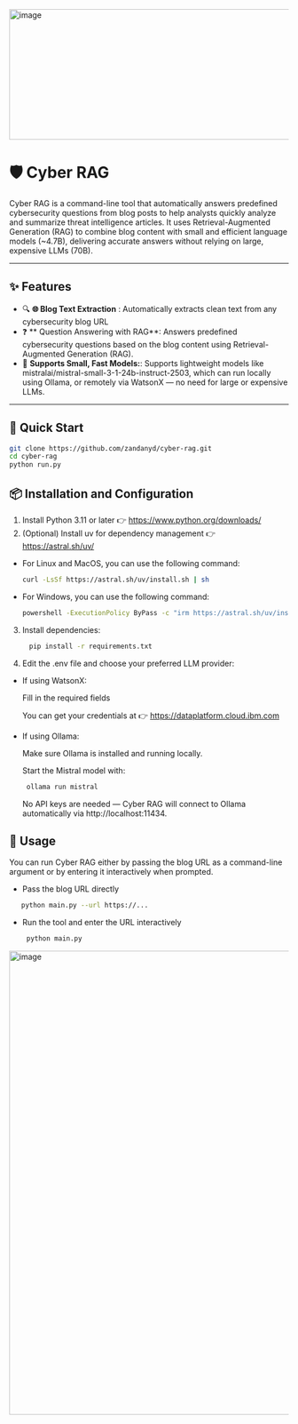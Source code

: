<img width="680" height="235" alt="image" src="https://github.com/user-attachments/assets/fc0825da-9e5c-4848-acd9-ba6012fe0766" />

# 🛡️ Cyber RAG

Cyber RAG is a command-line tool that automatically answers predefined cybersecurity questions from blog posts to help analysts quickly analyze and summarize threat intelligence articles.
It uses Retrieval-Augmented Generation (RAG) to combine blog content with small and efficient language models (~4.7B), delivering accurate answers without relying on large, expensive LLMs (70B).

---

## ✨ Features

- 🔍 **🌐 Blog Text Extraction** : Automatically extracts clean text from any cybersecurity blog URL
- ❓ ** Question Answering with RAG**: Answers predefined cybersecurity questions based on the blog content using Retrieval-Augmented Generation (RAG).
- 💬 **Supports Small, Fast Models:**: Supports lightweight models like mistralai/mistral-small-3-1-24b-instruct-2503, which can run locally using Ollama, or remotely via WatsonX — no need for large or expensive LLMs.
---
## 🚀 Quick Start

```bash
git clone https://github.com/zandanyd/cyber-rag.git
cd cyber-rag
python run.py
```

## 📦 Installation and Configuration
1. Install Python 3.11 or later  👉 https://www.python.org/downloads/
2. (Optional) Install uv for dependency management 👉 https://astral.sh/uv/
  - For Linux and MacOS, you can use the following command:
      ```bash
      curl -LsSf https://astral.sh/uv/install.sh | sh
      ```
   - For Windows, you can use the following command:
      ```bash
      powershell -ExecutionPolicy ByPass -c "irm https://astral.sh/uv/install.ps1 | iex"
      ```
3. Install dependencies:
 ```bash
      pip install -r requirements.txt
 ```
4. Edit the .env file and choose your preferred LLM provider:
  - If using WatsonX:

     Fill in the required fields
    
    You can get your credentials at 👉 https://dataplatform.cloud.ibm.com
    
  - If using Ollama:

     Make sure Ollama is installed and running locally.
    
    Start the Mistral model with:
     ```bash
      ollama run mistral
      ```
    No API keys are needed — Cyber RAG will connect to Ollama automatically via http://localhost:11434.

## 📝 Usage
You can run Cyber RAG either by passing the blog URL as a command-line argument or by entering it interactively when prompted.
  - Pass the blog URL directly
   ```bash
      python main.py --url https://...
   ```
  - Run the tool and enter the URL interactively
     ```bash
      python main.py
      ```

<img width="1796" height="835" alt="image" src="https://github.com/user-attachments/assets/61c137f8-f184-4126-9f29-37153cfc6153" />






